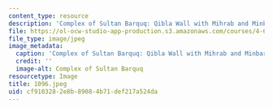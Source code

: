 ```yaml
---
content_type: resource
description: 'Complex of Sultan Barquq: Qibla Wall with Mihrab and Minbar.'
file: https://ol-ocw-studio-app-production.s3.amazonaws.com/courses/4-615-the-architecture-of-cairo-spring-2002/cf9103282e8b89084b71def217a524da_1096.jpeg
file_type: image/jpeg
image_metadata:
  caption: 'Complex of Sultan Barquq: Qibla Wall with Mihrab and Minbar.'
  credit: ''
  image-alt: Complex of Sultan Barquq
resourcetype: Image
title: 1096.jpeg
uid: cf910328-2e8b-8908-4b71-def217a524da
---
```

